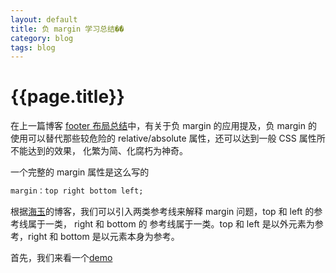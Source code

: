 ```yaml
---
layout: default
title: 负 margin 学习总结�ܽ�
category: blog
tags: blog
---
```


# {{page.title}}

在上一篇博客 [footer 布局总结](https://sfmonkey.github.io/blog/2016/07/footer.html)中，有关于负 margin 的应用提及，负 margin 的
使用可以替代那些较危险的 relative/absolute 属性，还可以达到一般 CSS 属性所不能达到的效果， 化繁为简、化腐朽为神奇。

一个完整的 margin 属性是这么写的
```css
margin：top right bottom left;
```
根据[海玉](http://www.hicss.net/)的博客，我们可以引入两类参考线来解释 margin 问题，top 和 left 的参考线属于一类， right 和 bottom 的
参考线属于一类。top 和 left 是以外元素为参考，right 和 bottom 是以元素本身为参考。

首先，我们来看一个[demo](https://sfmonkey.github.io/demo/margin.html)
    